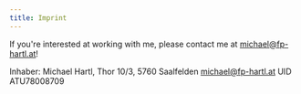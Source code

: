 ```yaml
---
title: Imprint
---
```


If you're interested at working with me, please contact me at michael@fp-hartl.at!

Inhaber: Michael Hartl, Thor 10/3, 5760 Saalfelden
michael@fp-hartl.at
UID ATU78008709